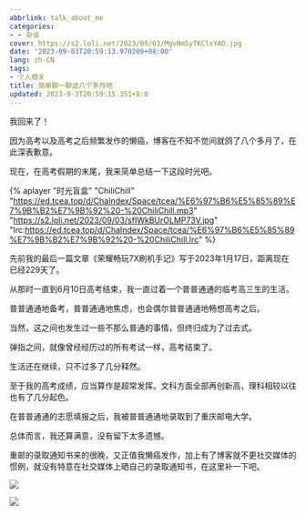 ```yaml
---
abbrlink: talk_about_me
categories:
- - 杂谈
cover: https://s2.loli.net/2023/09/03/MgvNm5yTKClxYAD.jpg
date: '2023-09-03T20:59:13.970209+08:00'
lang: zh-CN
tags:
- 个人相关
title: 简单聊一聊这八个多月吧
updated: 2023-9-3T20:59:15.351+8:0
---
```

我回来了！

因为高考以及高考之后频繁发作的懒癌，博客在不知不觉间就鸽了八个多月了，在此深表歉意。

现在，在高考假期的末尾，我来简单总结一下这段时光吧。

<!--more-->

{% aplayer "时光盲盒" "ChiliChill" "https://ed.tcea.top/d/ChaIndex/Space/tcea/%E6%97%B6%E5%85%89%E7%9B%B2%E7%9B%92%20-%20ChiliChill.mp3" "https://s2.loli.net/2023/09/03/sfIWkBUrOLMP73V.jpg" "lrc:https://ed.tcea.top/d/ChaIndex/Space/tcea/%E6%97%B6%E5%85%89%E7%9B%B2%E7%9B%92%20-%20ChiliChill.lrc" %}

先前我的最后一篇文章《荣耀畅玩7X刷机手记》写于2023年1月17日，距离现在已经229天了。

从那时一直到6月10日高考结束，我一直过着一个普普通通的临考高三生的生活。

普普通通地备考，普普通通地焦虑，也会偶尔普普通通地畅想高考之后。

当然，这之间也发生过一些不那么普通的事情，但终归成为了过去式。

弹指之间，就像曾经经历过的所有考试一样，高考结束了。

生活还在继续，只不过多了几分释然。

至于我的高考成绩，应当算作是超常发挥。文科方面全部再创新高，理科相较以往也有了几分起色。

在普普通通的志愿填报之后，我被普普通通地录取到了重庆邮电大学。

总体而言，我还算满意，没有留下太多遗憾。

重邮的录取通知书来的很晚，又正值我懒癌发作，加上有了博客就不更社交媒体的惯例，就没有特意在社交媒体上晒自己的录取通知书，在这里补一下吧。

![](https://s1.ax1x.com/2023/09/03/pPDrlTI.jpg)



![](https://s1.ax1x.com/2023/09/03/pPDr3kt.jpg)
